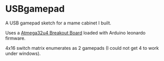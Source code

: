 # USBgamepad
A USB gamepad sketch for a mame cabinet I built.

Uses a [Atmega32u4 Breakout Board](https://www.adafruit.com/product/296) loaded with Arduino leonardo firmware.

4x16 switch matrix enumerates as 2 gamepads (I could not get 4 to work under windows).
